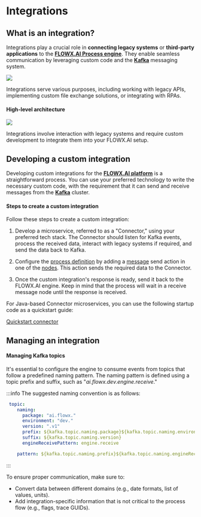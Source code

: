 # Integrations

## What is an integration?

Integrations play a crucial role in **connecting legacy systems** or **third-party applications** to the [**FLOWX.AI Process engine**](../../terms/flowxai-process-engine). They enable seamless communication by leveraging custom code and the [**Kafka**](../../terms/flowx-kafka) messaging system.

![](https://s3.eu-west-1.amazonaws.com/docx.flowx.ai/3.5/archi_final_sse.png)

Integrations serve various purposes, including working with legacy APIs, implementing custom file exchange solutions, or integrating with RPAs.

#### High-level architecture 

![](https://s3.eu-west-1.amazonaws.com/docx.flowx.ai/release34/integrations_archi.drawio.png)

Integrations involve interaction with legacy systems and require custom development to integrate them into your FLOWX.AI setup.

## Developing a custom integration

Developing custom integrations for the [**FLOWX.AI platform**](../../terms/flowx) is a straightforward process. You can use your preferred technology to write the necessary custom code, with the requirement that it can send and receive messages from the [**Kafka**](../../terms/flowx-kafka) cluster.

#### Steps to create a custom integration

Follow these steps to create a custom integration:

1. Develop a microservice, referred to as a "Connector," using your preferred tech stack. The Connector should listen for Kafka events, process the received data, interact with legacy systems if required, and send the data back to Kafka.

2. Configure the [process definition](../../building-blocks/process/process-definition.md) by adding a [message](../../building-blocks/node/message-send-received-task-node.md) send action in one of the [nodes](../../building-blocks/node/node.md). This action sends the required data to the Connector.

3. Once the custom integration's response is ready, send it back to the FLOWX.AI engine. Keep in mind that the process will wait in a receive message node until the response is received.

For Java-based Connector microservices, you can use the following startup code as a quickstart guide:

[Quickstart connector](https://github.com/flowx-ai/quickstart-connector)

## Managing an integration

#### Managing Kafka topics

It's essential to configure the engine to consume events from topics that follow a predefined naming pattern. The naming pattern is defined using a topic prefix and suffix, such as "*ai.flowx.dev.engine.receive*."

:::info
The suggested naming convention is as follows:

```yaml
 topic:
    naming:
      package: "ai.flowx."
      environment: "dev."
      version: ".v1"
      prefix: ${kafka.topic.naming.package}${kafka.topic.naming.environment}
      suffix: ${kafka.topic.naming.version}
      engineReceivePattern: engine.receive

    pattern: ${kafka.topic.naming.prefix}${kafka.topic.naming.engineReceivePattern}*
```
:::

To ensure proper communication, make sure to:

* Convert data between different domains (e.g., date formats, list of values, units).
* Add integration-specific information that is not critical to the process flow (e.g., flags, trace GUIDs).

